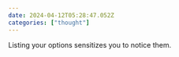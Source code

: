 ```yaml
---
date: 2024-04-12T05:28:47.052Z
categories: ["thought"]
---
```

Listing your options sensitizes you to notice them.
